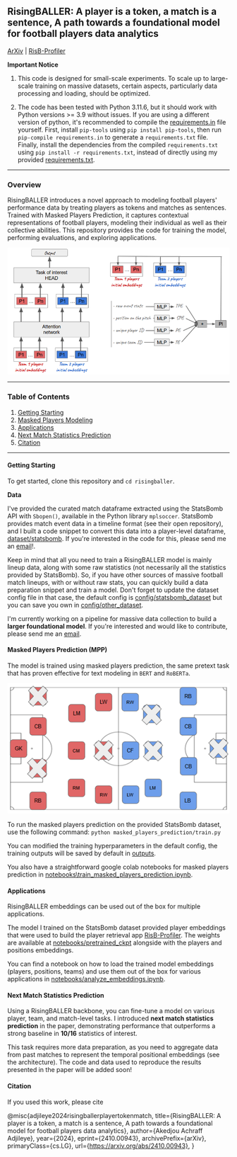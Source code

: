 ## RisingBALLER: A player is a token, a match is a sentence, A path towards a foundational model for football players data analytics

[ArXiv](https://arxiv.org/abs/2410.00943) | [RisB-Profiler](https://risb-profiler.streamlit.app/)


**Important Notice**

1. This code is designed for small-scale experiments. To scale up to large-scale training on massive datasets, certain aspects, particularly data processing and loading, should be optimized.

2. The code has been tested with Python 3.11.6, but it should work with Python versions >= 3.9 without issues. If you are using a different version of python, it's recommended to compile the [requirements.in](requirements.in) file yourself. First, install `pip-tools` using `pip install pip-tools`, then run `pip-compile requirements.in` to generate a `requirements.txt` file. Finally, install the dependencies from the compiled `requirements.txt` using `pip install -r requirements.txt`, instead of directly using my provided [requirements.txt](requirements.txt).

---

### Overview
RisingBALLER introduces a novel approach to modeling football players' performance data by treating players as tokens and matches as sentences. Trained with Masked Players Prediction, it captures contextual representations of football players, modeling their individual as well as their collective abilities. This repository provides the code for training the model, performing evaluations, and exploring applications.

![Model Architecture](images/risingballer_architecture.png)

---

### Table of Contents
1. [Getting Starting](#getting-starting)
2. [Masked Players Modeling](#masked-players-modeling)
3. [Applications](#applications)
4. [Next Match Statistics Prediction](#next-match-statistics-prediction)
5. [Citation](#citation)

---

#### Getting Starting
To get started, clone this repository and `cd risingballer`.

**Data**

I've provided the curated match dataframe extracted using the StatsBomb API with `Sbopen()`, available in the Python library `mplsoccer`. StatsBomb provides match event data in a timeline format (see their open repository), and I built a code snippet to convert this data into a player-level dataframe, [dataset/statsbomb](dataset/statsbomb/df_raw_counts_players_matches.csv). If you're interested in the code for this, please send me an [email](mailto:adjileyeb@yahoo.com)!.

Keep in mind that all you need to train a RisingBALLER model is mainly lineup data, along with some raw statistics (not necessarily all the statistics provided by StatsBomb). So, if you have other sources of massive football match lineups, with or without raw stats, you can quickly build a data preparation snippet and train a model. Don't forget to update the dataset config file in that case, the default config is [config/statsbomb_dataset](config/statsbomb_dataset/config.json) but you can save you own in [config/other_dataset](config/other_dataset).

I'm currently working on a pipeline for massive data collection to build a **larger foundational model**. If you're interested and would like to contribute, please send me an [email](mailto:adjileyeb@yahoo.com).

#### Masked Players Prediction (MPP)
The model is trained using masked players prediction, the same pretext task that has proven effective for text modeling in `BERT` and `RoBERTa`.

![Illustration](images/masked_players_prediction.png)

To run the masked players prediction on the provided StatsBomb dataset, use the following command: `python masked_players_prediction/train.py`

You can modified the training hyperparameters in the default config, the training outputs will be saved by default in [outputs](outputs/).

You also have a straightforward google colab notebooks for masked players prediction in [notebooks\train_masked_players_prediction.ipynb](notebooks\train_masked_players_prediction.ipynb).

#### Applications
RisingBALLER embeddings can be used out of the box for multiple applications.

The model I trained on the StatsBomb dataset provided player embeddings that were used to build the player retrieval app [RisB-Profiler](https://risb-profiler.streamlit.app/). The weights are available at [notebooks/pretrained_ckpt](notebooks/pretrained_ckpt/) alongside with the players and positions embeddings.

You can find a notebook on how to load the trained model embeddings (players, positions, teams) and use them out of the box for various applications in [notebooks/analyze_embeddings.ipynb](notebooks/analyze_embeddings.ipynb).

#### Next Match Statistics Prediction
Using a RisingBALLER backbone, you can fine-tune a model on various player, team, and match-level tasks. I introduced **next match statistics prediction** in the paper, demonstrating performance that outperforms a strong baseline in **10/16** statistics of interest. 

This task requires more data preparation, as you need to aggregate data from past matches to represent the temporal positional embeddings (see the architecture). The code and data used to reproduce the results presented in the paper will be added soon!

#### Citation 

If you used this work, please cite 

@misc{adjileye2024risingballerplayertokenmatch,
      title={RisingBALLER: A player is a token, a match is a sentence, A path towards a foundational model for football players data analytics}, 
      author={Akedjou Achraff Adjileye},
      year={2024},
      eprint={2410.00943},
      archivePrefix={arXiv},
      primaryClass={cs.LG},
      url={https://arxiv.org/abs/2410.00943}, 
}

